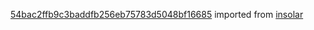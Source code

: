 [54bac2ffb9c3baddfb256eb75783d5048bf16685](https://github.com/insolar/insolar/commit/54bac2ffb9c3baddfb256eb75783d5048bf16685) imported from [insolar](https://github.com/insolar/insolar)
